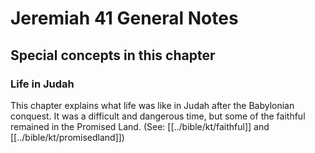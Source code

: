 # Jeremiah 41 General Notes
## Special concepts in this chapter

### Life in Judah
This chapter explains what life was like in Judah after the Babylonian conquest. It was a difficult and dangerous time, but some of the faithful remained in the Promised Land. (See: [[../bible/kt/faithful]] and [[../bible/kt/promisedland]])